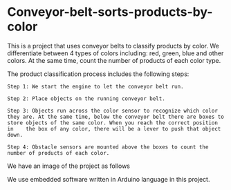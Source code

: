 # Conveyor-belt-sorts-products-by-color
This is a project that uses conveyor belts to classify products by color. We differentiate between 4 types of colors including: red, green, blue and other colors. At the same time, count the number of products of each color type.

The product classification process includes the following steps:

	Step 1: We start the engine to let the conveyor belt run.
  
	Step 2: Place objects on the running conveyor belt.
  
	Step 3: Objects run across the color sensor to recognize which color they are. At the same time, below the conveyor belt there are boxes to store objects of the same color. When you reach the correct position in    the box of any color, there will be a lever to push that object down.
  
	Step 4: Obstacle sensors are mounted above the boxes to count the number of products of each color.

We have an image of the project as follows

We use embedded software written in Arduino language in this project.
